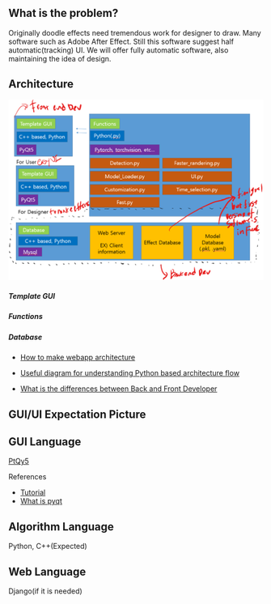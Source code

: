 ## What is the problem?
Originally doodle effects need tremendous work for designer to draw.
Many software such as Adobe After Effect. Still this software suggest
half automatic(tracking) UI.
We will offer fully automatic software, also maintaining the idea of design.

## Architecture
<div align="center">
    <img src="Image/Architecture/Architecture_Version1.0.png" width="600">
</div>

##### Template GUI

##### Functions

##### Database

* [How to make webapp architecture](https://cs.lmu.edu/~ray/notes/webapps/)

* [Useful diagram for understanding Python based architecture flow](https://www.researchgate.net/figure/ODM-Tools-Python-software-architecture_fig2_275673185)

* [What is the differences between Back and Front Developer](https://moolgogiheart.tistory.com/16)
## GUI/UI Expectation Picture

## GUI Language
[PtQy5](https://build-system.fman.io/pyqt5-tutorial)

References
* [Tutorial](http://codetorial.net/pyqt5/basics/icon.html)
* [What is pyqt](https://steemit.com/kr/@papasmf1/python-pyqt-gui-graphical-user-interface)

## Algorithm Language
Python, C++(Expected)

## Web Language
Django(if it is needed)
